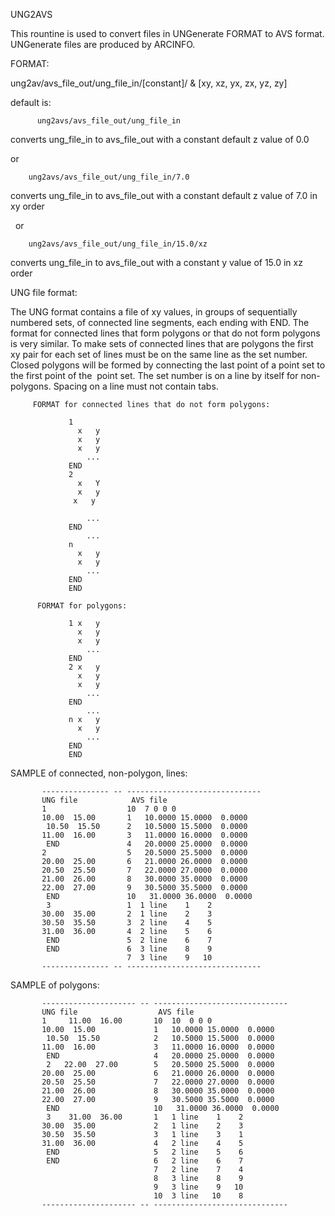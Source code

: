  UNG2AVS

  This rountine is used to convert files in UNGenerate FORMAT to AVS
  format. UNGenerate files are produced by ARCINFO.

 FORMAT:

  ung2av/avs_file_out/ung_file_in/[constant]/ & [xy, xz,
  yx, zx, yz, zy]

 default is:

          ung2avs/avs_file_out/ung_file_in

  converts ung_file_in to avs_file_out with a constant
  default z value of 0.0
 
  or
 
        ung2avs/avs_file_out/ung_file_in/7.0

  converts ung_file_in to avs_file_out with a constant default z
  value of 7.0 in xy order
 
    or
 
        ung2avs/avs_file_out/ung_file_in/15.0/xz

  converts ung_file_in to avs_file_out with a constant y value of
  15.0 in xz order
   

 UNG file format:

  The UNG format contains a file of xy values, in groups of
  sequentially numbered sets, of connected line segments, each ending
  with END. The format for connected lines that form polygons or that
  do not form polygons is very similar. To make sets of connected
  lines that are polygons the first xy pair for each set of lines must
  be on the same line as the set number. Closed polygons will be
  formed by connecting the last point of a point set to the first
  point of the  point set. The set number is on a line by itself for
  non-polygons. Spacing on a line must not contain tabs.

         FORMAT for connected lines that do not form polygons:

                 1
                   x   y
                   x   y
                   x   y
                     ...
                 END
                 2
                   x   Y
                   x   y
                  x   y

                     ...
                 END
                     ...
                 n
                   x   y
                   x   y
                     ...
                 END
                 END
     
          FORMAT for polygons:
     
                 1 x   y
                   x   y
                   x   y
                     ...
                 END
                 2 x   y
                   x   y
                   x   y
                     ...
                 END
                     ...
                 n x   y
                   x   y
                     ...
                 END
                 END
     
 SAMPLE of connected, non-polygon, lines:

           --------------- -- ------------------------------
           UNG file            AVS file
           1                  10  7 0 0 0
           10.00  15.00       1   10.0000 15.0000  0.0000
            10.50  15.50      2   10.5000 15.5000  0.0000
           11.00  16.00       3   11.0000 16.0000  0.0000
            END               4   20.0000 25.0000  0.0000
           2                  5   20.5000 25.5000  0.0000
           20.00  25.00       6   21.0000 26.0000  0.0000
           20.50  25.50       7   22.0000 27.0000  0.0000
           21.00  26.00       8   30.0000 35.0000  0.0000
           22.00  27.00       9   30.5000 35.5000  0.0000
            END               10   31.0000 36.0000  0.0000
            3                 1  1 line    1    2
           30.00  35.00       2  1 line    2    3
           30.50  35.50       3  2 line    4    5
           31.00  36.00       4  2 line    5    6
            END               5  2 line    6    7
            END               6  3 line    8    9
                              7  3 line    9   10
           --------------- -- ------------------------------
  
SAMPLE of polygons:


           --------------------- -- ------------------------------
           UNG file                  AVS file
           1     11.00  16.00       10  10  0 0 0
           10.00  15.00             1   10.0000 15.0000  0.0000
            10.50  15.50            2   10.5000 15.5000  0.0000
           11.00  16.00             3   11.0000 16.0000  0.0000
            END                     4   20.0000 25.0000  0.0000
            2   22.00  27.00        5   20.5000 25.5000  0.0000
           20.00  25.00             6   21.0000 26.0000  0.0000
           20.50  25.50             7   22.0000 27.0000  0.0000
           21.00  26.00             8   30.0000 35.0000  0.0000
           22.00  27.00             9   30.5000 35.5000  0.0000
            END                     10   31.0000 36.0000  0.0000
            3    31.00  36.00       1   1 line    1    2
           30.00  35.00             2   1 line    2    3
           30.50  35.50             3   1 line    3    1
           31.00  36.00             4   2 line    4    5
            END                     5   2 line    5    6
            END                     6   2 line    6    7
                                    7   2 line    7    4
                                    8   3 line    8    9
                                    9   3 line    9   10
                                    10  3 line   10    8
           --------------------- -- ------------------------------


